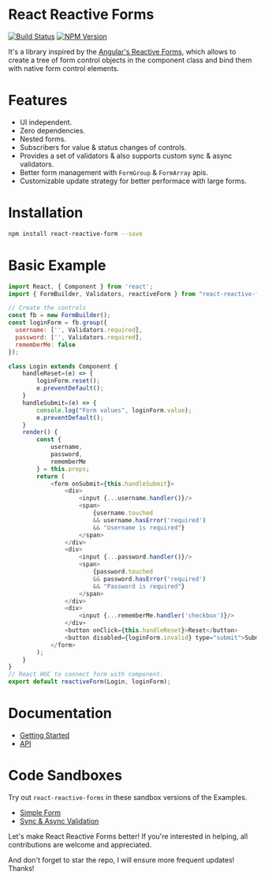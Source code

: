 # React Reactive Forms
[![Build Status](https://travis-ci.org/bietkul/react-reactive-form.svg?branch=master)](https://travis-ci.org/bietkul/react-reactive-form)
[![NPM Version](https://img.shields.io/npm/v/react-reactive-form.svg?style=flat)](https://www.npmjs.com/package/react-reactive-form)

It's a library inspired by the [Angular's Reactive Forms](https://angular.io/guide/reactive-forms), which allows to create a tree of form control objects in the component class and bind them with native form control elements.
# Features
- UI independent.
- Zero dependencies. 
- Nested forms.
- Subscribers for value & status changes of controls.
- Provides a set of validators & also supports custom sync & async validators.
- Better form management with `FormGroup` & `FormArray` apis.
- Customizable update strategy for better performace with large forms.
# Installation
```sh
npm install react-reactive-form --save
```
# Basic Example
```js
import React, { Component } from 'react';
import { FormBuilder, Validators, reactiveForm } from "react-reactive-form";

// Create the controls
const fb = new FormBuilder();
const loginForm = fb.group({
  username: ['', Validators.required],
  password: ['', Validators.required],
  rememberMe: false
});

class Login extends Component {
    handleReset=(e) => {
        loginForm.reset();
        e.preventDefault();
    }
    handleSubmit=(e) => {
        console.log("Form values", loginForm.value);
        e.preventDefault();
    }
    render() {
        const { 
            username, 
            password, 
            rememberMe 
        } = this.props;
        return (
            <form onSubmit={this.handleSubmit}>
                <div>
                    <input {...username.handler()}/>
                    <span>
                        {username.touched 
                        && username.hasError('required')
                        && "Username is required"}
                    </span>
                </div>
                <div>
                    <input {...password.handler()}/>
                    <span>
                        {password.touched 
                        && password.hasError('required') 
                        && "Password is required"}
                    </span>
                </div>
                <div>
                    <input {...rememberMe.handler('checkbox')}/>
                </div>
                <button onClick={this.handleReset}>Reset</button>
                <button disabled={loginForm.invalid} type="submit">Submit</button>
            </form>
        );
    }
}
// React HOC to connect form with component.
export default reactiveForm(Login, loginForm);
```
# Documentation
* [Getting Started](docs/GettingStarted.md)
* [API](docs/api/)
# Code Sandboxes
Try out `react-reactive-forms` in these sandbox versions of the Examples.
* [Simple Form](https://codesandbox.io/s/4rxokpr270)
* [Sync & Async Validation](https://codesandbox.io/s/qq8xq7j2w)

Let's make React Reactive Forms better! If you're interested in helping, all contributions are welcome and appreciated.

And don't forget to star the repo, I will ensure more frequent updates! Thanks!
